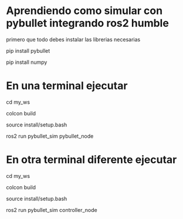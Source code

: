# Aprendiendo como simular con pybullet integrando ros2 humble 

primero que todo debes instalar las librerias necesarias

pip install pybullet

pip install numpy

# En una terminal ejecutar

cd my_ws

colcon build

source install/setup.bash

ros2 run pybullet_sim pybullet_node

# En otra terminal diferente ejecutar 
cd my_ws

colcon build

source install/setup.bash

ros2 run pybullet_sim controller_node
